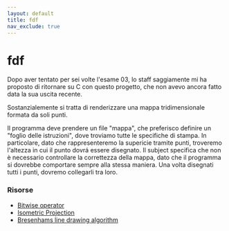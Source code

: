 ```yaml
---
layout: default
title: fdf
nav_exclude: true
---
```


# fdf
Dopo aver tentato per sei volte l'esame 03, lo staff saggiamente mi ha proposto di ritornare su C con questo progetto, che non avevo ancora fatto data la sua uscita recente.

Sostanzialemente si tratta di renderizzare una mappa tridimensionale formata da soli punti.

Il programma deve prendere un file "mappa", che preferisco definire un "foglio delle istruzioni", dove troviamo tutte le specifiche di stampa.
In particolare, dato che rappresenteremo la supericie tramite punti, troveremo l'altezza in cui il punto dovrá essere disegnato.
Il subject specifica che non è necessario controllare la correttezza della mappa, dato che il programma si dovrebbe comportare sempre alla stessa maniera.
Una volta disegnati tutti i punti, dovremo collegarli tra loro.

### Risorse
- [Bitwise operator](https://www.programiz.com/c-programming/bitwise-operators)
- [Isometric Projection](https://medium.com/gravitdesigner/designers-guide-to-isometric-projection-6bfd66934fc7)
- [Bresenhams line drawing algorithm](https://medium.com/geekculture/bresenhams-line-drawing-algorithm-2e0e953901b3)
